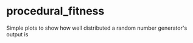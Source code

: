 # procedural_fitness
Simple plots to show how well distributed a random number generator's output is
